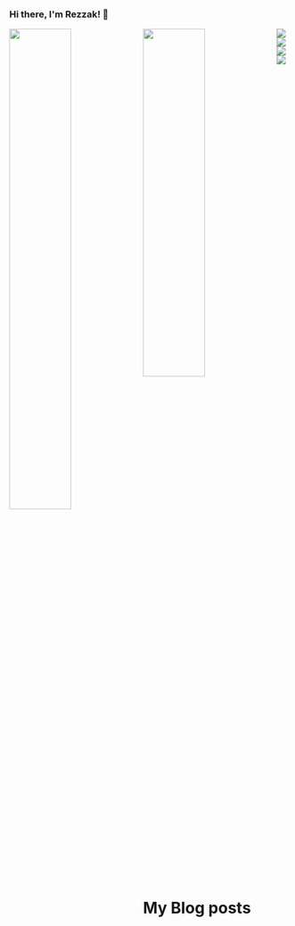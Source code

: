 ### Hi there, I'm Rezzak! 👋

<img align="left" width="47%" src="https://github-readme-stats.vercel.app/api?username=rezzakali&show_icons=true&theme=radical" />

<img align="left" width="47%" height="40%" src="https://github-readme-stats.vercel.app/api/top-langs/?username=rezzakali&layout=compact" />

<img align="left" src="https://img.shields.io/badge/javascript-%23323330.svg?style=for-the-badge&logo=javascript&logoColor=%23F7DF1E" />

<img align="left" src="https://img.shields.io/badge/node.js-6DA55F?style=for-the-badge&logo=node.js&logoColor=white" />

<img align="left" src="https://img.shields.io/badge/react-%2320232a.svg?style=for-the-badge&logo=react&logoColor=%2361DAFB" />

<img src="https://img.shields.io/badge/MongoDB-%234ea94b.svg?style=for-the-badge&logo=mongodb&logoColor=white" />

<br />

# My Blog posts

<!-- BLOG-POST-LIST:START -->
<!-- BLOG-POST-LIST:END -->
